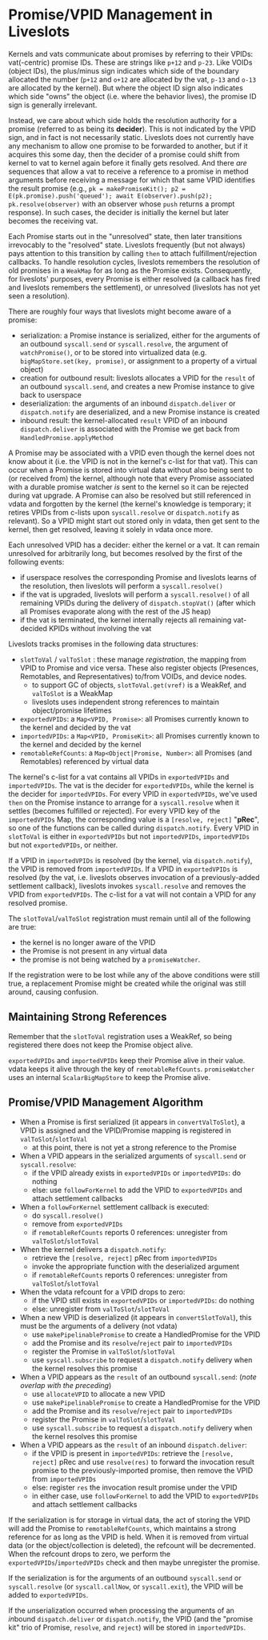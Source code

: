 # Promise/VPID Management in Liveslots

Kernels and vats communicate about promises by referring to their VPIDs: vat(-centric) promise IDs. These are strings like `p+12` and `p-23`. Like VOIDs (object IDs), the plus/minus sign indicates which side of the boundary allocated the number (`p+12` and `o+12` are allocated by the vat, `p-13` and `o-13` are allocated by the kernel). But where the object ID sign also indicates which side "owns" the object (i.e. where the behavior lives), the promise ID sign is generally irrelevant.

Instead, we care about which side holds the resolution authority for a promise (referred to as being its **decider**). This is not indicated by the VPID sign, and in fact is not necessarily static. Liveslots does not currently have any mechanism to allow one promise to be forwarded to another, but if it acquires this some day, then the decider of a promise could shift from kernel to vat to kernel again before it finally gets resolved. And there *are* sequences that allow a vat to receive a reference to a promise in method arguments before receiving a message for which that same VPID identifies the result promise (e.g., `pk = makePromiseKit(); p2 = E(pk.promise).push('queued'); await E(observer).push(p2); pk.resolve(observer)` with an observer whose `push` returns a prompt response). In such cases, the decider is initially the kernel but later becomes the receiving vat.

Each Promise starts out in the "unresolved" state, then later transitions irrevocably to the "resolved" state. Liveslots frequently (but not always) pays attention to this transition by calling `then` to attach fulfillment/rejection callbacks. To handle resolution cycles, liveslots remembers the resolution of old promises in a `WeakMap` for as long as the Promise exists. Consequently, for liveslots' purposes, every Promise is either resolved (a callback has fired and liveslots remembers the settlement), or unresolved (liveslots has not yet seen a resolution).

There are roughly four ways that liveslots might become aware of a promise:

* serialization: a Promise instance is serialized, either for the arguments of an outbound `syscall.send` or `syscall.resolve`, the argument of `watchPromise()`, or to be stored into virtualized data (e.g. `bigMapStore.set(key, promise)`, or assignment to a property of a virtual object)
* creation for outbound result: liveslots allocates a VPID for the `result` of an outbound `syscall.send`, and creates a new Promise instance to give back to userspace
* deserialization: the arguments of an inbound `dispatch.deliver` or `dispatch.notify` are deserialized, and a new Promise instance is created
* inbound result: the kernel-allocated `result` VPID of an inbound `dispatch.deliver` is associated with the Promise we get back from `HandledPromise.applyMethod`

A Promise may be associated with a VPID even though the kernel does not know about it (i.e. the VPID is not in the kernel's c-list for that vat). This can occur when a Promise is stored into virtual data without also being sent to (or received from) the kernel, although note that every Promise associated with a durable promise watcher _is_ sent to the kernel so it can be rejected during vat upgrade. A Promise can also be resolved but still referenced in vdata and forgotten by the kernel (the kernel's knowledge is temporary; it retires VPIDs from c-lists upon `syscall.resolve` or `dispatch.notify` as relevant). So a VPID might start out stored only in vdata, then get sent to the kernel, then get resolved, leaving it solely in vdata once more.

Each unresolved VPID has a decider: either the kernel or a vat. It can remain unresolved for arbitrarily long, but becomes resolved by the first of the following events:

* if userspace resolves the corresponding Promise and liveslots learns of the resolution, then liveslots will perform a `syscall.resolve()`
* if the vat is upgraded, liveslots will perform a `syscall.resolve()` of all remaining VPIDs during the delivery of `dispatch.stopVat()` (after which all Promises evaporate along with the rest of the JS heap)
* if the vat is terminated, the kernel internally rejects all remaining vat-decided KPIDs without involving the vat

Liveslots tracks promises in the following data structures:

* `slotToVal` / `valToSlot` : these manage *registration*, the mapping from VPID to Promise and vice versa. These also register objects (Presences, Remotables, and Representatives) to/from VOIDs, and device nodes.
  * to support GC of objects, `slotToVal.get(vref)` is a WeakRef, and `valToSlot` is a WeakMap
  * liveslots uses independent strong references to maintain object/promise lifetimes
* `exportedVPIDs`: a `Map<VPID, Promise>`: all Promises currently known to the kernel and decided by the vat
* `importedVPIDs`: a `Map<VPID, PromiseKit>`: all Promises currently known to the kernel and decided by the kernel
* `remotableRefCounts`: a `Map<Object|Promise, Number>`: all Promises (and Remotables) referenced by virtual data

The kernel's c-list for a vat contains all VPIDs in `exportedVPIDs` and `importedVPIDs`. The vat is the decider for `exportedVPIDs`, while the kernel is the decider for `importedVPIDs`. For every VPID in `exportedVPIDs`, we've used `then` on the Promise instance to arrange for a `syscall.resolve` when it settles (becomes fulfilled or rejected). For every VPID key of the `importedVPIDs` Map, the corresponding value is a `[resolve, reject]` "**pRec**", so one of the functions can be called during `dispatch.notify`. Every VPID in `slotToVal` is either in `exportedVPIDs` but not `importedVPIDs`, `importedVPIDs` but not `exportedVPIDs`, or neither.

If a VPID in `importedVPIDs` is resolved (by the kernel, via `dispatch.notify`), the VPID is removed from `importedVPIDs`. If a VPID in `exportedVPIDs` is resolved (by the vat, i.e. liveslots observes invocation of a previously-added settlement callback), liveslots invokes `syscall.resolve` and removes the VPID from `exportedVPIDs`. The c-list for a vat will not contain a VPID for any resolved promise.

The `slotToVal`/`valToSlot` registration must remain until all of the following are true:

* the kernel is no longer aware of the VPID
* the Promise is not present in any virtual data
* the promise is not being watched by a `promiseWatcher`.

If the registration were to be lost while any of the above conditions were still true, a replacement Promise might be created while the original was still around, causing confusion.

## Maintaining Strong References

Remember that the `slotToVal` registration uses a WeakRef, so being registered there does not keep the Promise object alive.
 
`exportedVPIDs` and `importedVPIDs` keep their Promise alive in their value. vdata keeps it alive through the key of `remotableRefCounts`. `promiseWatcher` uses an internal `ScalarBigMapStore` to keep the Promise alive.

## Promise/VPID Management Algorithm

* When a Promise is first serialized (it appears in `convertValToSlot`), a VPID is assigned and the VPID/Promise mapping is registered in `valToSlot`/`slotToVal`
  * at this point, there is not yet a strong reference to the Promise
* When a VPID appears in the serialized arguments of `syscall.send` or `syscall.resolve`:
  * if the VPID already exists in `exportedVPIDs` or `importedVPIDs`: do nothing
  * else: use `followForKernel` to add the VPID to `exportedVPIDs` and attach settlement callbacks
* When a `followForKernel` settlement callback is executed:
  * do `syscall.resolve()`
  * remove from `exportedVPIDs`
  * if `remotableRefCounts` reports 0 references: unregister from `valToSlot`/`slotToVal`
* When the kernel delivers a `dispatch.notify`:
  * retrieve the `[resolve, reject]` pRec from `importedVPIDs`
  * invoke the appropriate function with the deserialized argument
  * if `remotableRefCounts` reports 0 references: unregister from `valToSlot`/`slotToVal`
* When the vdata refcount for a VPID drops to zero:
  * if the VPID still exists in `exportedVPIDs` or `importedVPIDs`: do nothing
  * else: unregister from `valToSlot`/`slotToVal`
* When a new VPID is deserialized (it appears in `convertSlotToVal`), this must be the arguments of a delivery (not vdata)
  * use `makePipelinablePromise` to create a HandledPromise for the VPID
  * add the Promise and its `resolve`/`reject` pair to `importedVPIDs`
  * register the Promise in `valToSlot`/`slotToVal`
  * use `syscall.subscribe` to request a `dispatch.notify` delivery when the kernel resolves this promise
* When a VPID appears as the `result` of an outbound `syscall.send`: (_note overlap with the preceding_)
  * use `allocateVPID` to allocate a new VPID
  * use `makePipelinablePromise` to create a HandledPromise for the VPID
  * add the Promise and its `resolve`/`reject` pair to `importedVPIDs`
  * register the Promise in `valToSlot`/`slotToVal`
  * use `syscall.subscribe` to request a `dispatch.notify` delivery when the kernel resolves this promise
* When a VPID appears as the `result` of an inbound `dispatch.deliver`:
  * if the VPID is present in `importedVPIDs`: retrieve the `[resolve, reject]` pRec and use `resolve(res)` to forward the invocation result promise to the previously-imported promise, then remove the VPID from `importedVPIDs`
  * else: register `res` the invocation result promise under the VPID
  * in either case, use `followForKernel` to add the VPID to `exportedVPIDs` and attach settlement callbacks


If the serialization is for storage in virtual data, the act of storing the VPID will add the Promise to `remotableRefCounts`, which maintains a strong reference for as long as the VPID is held. When it is removed from virtual data (or the object/collection is deleted), the refcount will be decremented. When the refcount drops to zero, we perform the `exportedVPIDs`/`importedVPIDs` check and then maybe unregister the promise.

If the serialization is for the arguments of an outbound `syscall.send` or `syscall.resolve` (or `syscall.callNow`, or `syscall.exit`), the VPID will be added to `exportedVPIDs`.

If the *un*serialization occurred when processing the arguments of an *in*bound `dispatch.deliver` or `dispatch.notify`, the VPID (and the "promise kit" trio of Promise, `resolve`, and `reject`) will be stored in `importedVPIDs`.
